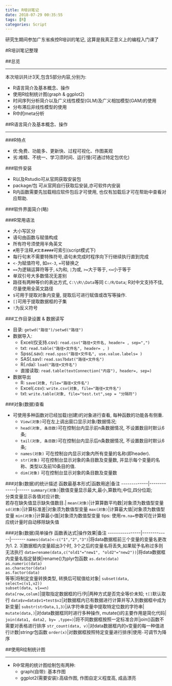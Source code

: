 ```yaml
---
title: R培训笔记
date: 2018-07-29 00:35:55
tags: [R]
categories: Script
---
```


研究生期间参加广东省疾控R培训的笔记, 这算是我真正意义上的编程入门课了

<!-- more -->

#R培训笔记整理

##总览
***
本次培训共计3天,包含5部分内容,分别为:

- R语言简介及基本概念、操作
- 使用R绘制统计图(graph & ggplot2)
- 时间序列分析简介以及广义线性模型(GLM)及广义相加模型(GAM)的使用
- 分布滞后非线性模型的使用
- R中的meta分析

##R语言简介及基本概念、操作
***
###R特点
- 优:免费、功能多、更新快、过程可视化、作图美观
- 劣:难精、不统一、学习须时间、运行慢(可通过特定包优化)

###软件安装
- R以及Rstudio可从官网获取安装包
- package/包 可从官网自行获取后安装,亦可软件内安装
- R内函数需要先加载相应软件包后才可使用, 也仅有加载后才可在帮助中查看对应帮助.

###软件界面简介(略)

###R常用语法
- 大小写区分
- 语句由函数与赋值构成
- 所有符号须使用半角英文
- `#`用于注释,`#文本####`可索引(script模式下)
- 每行句末不需要特殊符号,语句未完成时程序向下行继续执行直到完成
- `<-`为赋值符号, 如`x<-3`, `=`可替换之
- `==`为逻辑运算符等于, `&`为和, `|`为或, `>=`大于等于, `<=`小于等于
- 单双引号大多数情况无差别
- 路径有两种等价的表达方式, `C:\\R\\Data`等同 `C:/R/Data`; R对中文支持不佳, 尽量使用全英文路径
- `$`可用于提取对象内变量, 提取后可进行赋值或改写等操作.
- `[]`可用于提取数据框的子集
- `!`为反义符号

###工作目录设置 & 数据读写
- 目录:
`getwd("路径")/setwd("路径")`
- 数据导入:
    * Excel(仅支持.csv):
    `read.csv("路径+文件名, header= , sep=",")`
    * txt:
    `read.table("路径+文件名", header= , )`
    * Spss(.sav):
    `read.spss("路径+文件名", use.value.labels= )`
    * SAS(.sav):
    `read.sas7bdat("路径+文件名")`
    * R(.rda):
    `load("路径+文件名")`
    * 直接读取:
    `read.table(textConnection("内容"), header=, sep=)`
- 数据导出
    * R:
    `save(对象, file="路径+文件名")`
    * Excel(.csv):
    `write.csv(对象, file="路径+文件名")`
    * txt:
    `write.table(对象, file="test.txt",sep = "分隔符")`

###对象(数据)查看
- 可使用多种函数对已经加载(创建)的对象进行查看, 每种函数的功能各有侧重.
    * `View(对象)`可在左上调出窗口显示对象/数据情况;
    * `head(对象, 条目数)`可在控制台内显示前n条数据情况, 不设置数目时默认6条;
    * `tail(对象, 条目数)`可在控制台内显示后n条数据情况, 不设置数目时默认6条;
    * `names(对象)` 可在控制台内显示对象内所有变量的名称(即header).
    * `str(对象)` 可在控制台显示对象的条目数及变量数, 并显示每个变量的名称、类型以及前10条目的值.
    * `dim(对象)` 可在控制台显示对象的条目数及变量数

###对象(数据)的统计描述
函数最基本形式|函数用途|备注
-------------|-------------|------
`summary(对象)`|数值变量显示最大,最小,算数均,中位,四分位距;<br>分类变量显示各值对应计数; <br>若存在缺失值显示缺失值数目.|
`mean(对象)`|计算算数平均数|对象须为数值型变量
`sd(对象)`|计算标准差|对象须为数值型变量
`max(对象)`|计算最大值|对象须为数值型变量
`min(对象)`|计算最小值|对象须为数值型变量
tips: 使用`rm.na=`参数可在计算相应统计量时自动移除缺失值

###对象(数据)简单操作
函数表达式|操作效果|备注
----------------|-------------|-------
`names(data)<-c("1","2","3")`|将data数据框前三个变量的变量名更改为1. 2. 3|数据框内变量超出3个时, 3个之后的变量名将丢失,如果赋予名称过多则无法执行
`data=rename(data,c("old1"="new1", "old2"="new2"))`|将data数据框内变量名指定替换|rename()为plyr包函数
`as.date(data)`<br>`as.numeric(data)`<br>`as.charactor(data)`<br>`as.factor(data)`<br>等等|将制定变量转换类型, 转换后可赋值给对象|
`subset(data, select=c(v1,v2))`<br>`subset(data, v1==n)`<br>`data[row,colum]`|提取指定数据框的行/列|两种方式是否完全等价未知; `t[]`默认取行
`data$v=data$v1+test$v2`|对数据框内已有数据进行计算并写入到数据框中成为新变量|
`substr(strData,1,3)`|从字符串变量中提取特定位数的字符串|
`mutate(data,)`|对data数据框同时进行多种操作, mutate()的主要作用是简化代码|
`join(data1, data2, by= ,type=)`|将不同数据框按照一定标准合并|join()函数不需要对表格进行排序
`str_count(data, v)`|对data数据框内的v变量的每一种值进行计数|stringr包函数
`order(x)`|对数据框按照特定变量进行排序|使用`-`可调节为降序

##使用R绘制统计图
***
- R中常用的统计图绘制包有两种:
  * graph(自带): 基本作图
  * ggplot2(需要安装):高级作图, 作图自定义程度高, 成品漂亮
